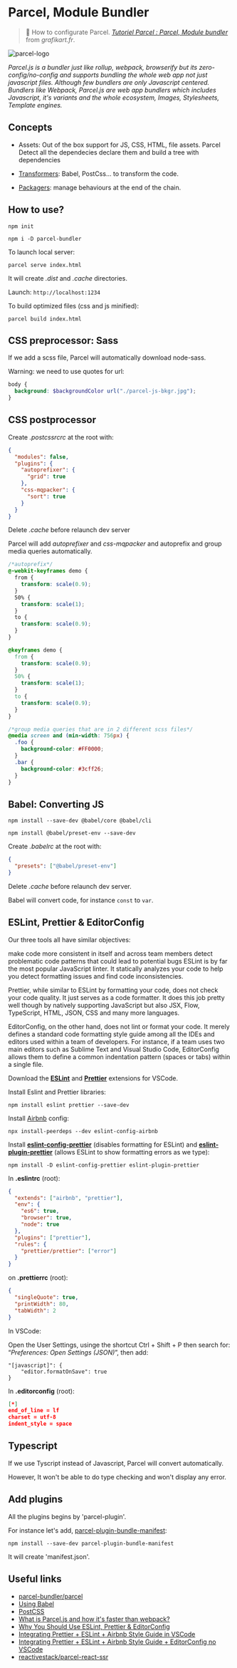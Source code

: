 # Parcel, Module Bundler

> 🔨 How to configurate Parcel. *[Tutoriel Parcel : Parcel, Module bundler](https://www.youtube.com/watch?v=YN9NwWR5ExE)* from *grafikart.fr*.
>

![parcel-logo](img-readme/parcel-logo.png)


*Parcel.js is a bundler just like rollup, webpack, browserify but its zero-config/no-config and supports bundling the whole web app not just javascript files. Although few bundlers are only Javascript centered. Bundlers like Webpack, Parcel.js are web app bundlers which includes Javascript, it's variants and the whole ecosystem, Images, Stylesheets, Template engines.*

## Concepts

- Assets: Out of the box support for JS, CSS, HTML, file assets. Parcel Detect all the dependecies declare them and build a tree with dependencies

- [Transformers](https://github.com/parcel-bundler/parcel/tree/v2/packages/transformers): Babel, PostCss... to transform the code.

- [Packagers](https://github.com/parcel-bundler/parcel/tree/v2/packages/packagers): manage behaviours at the end of the chain.

## How to use?

`npm init`

`npm i -D parcel-bundler`

To launch local server:

`parcel serve index.html`

It will create *.dist* and *.cache* directories.

Launch: `http://localhost:1234 `

To build optimized files (css and js minified):

`parcel build index.html`

## CSS preprocessor: Sass

If we add a scss file, Parcel will automatically download node-sass.

Warning: we need to use quotes for url:

````scss
body {
  background: $backgroundColor url("./parcel-js-bkgr.jpg");
}
````

## CSS postprocessor

Create *.postcssrcrc* at the root with:

````json
{
  "modules": false,
  "plugins": {
    "autoprefixer": {
      "grid": true
    },
    "css-mqpacker": {
      "sort": true
    }
  }
}
````

Delete *.cache* before relaunch dev server

Parcel will add *autoprefixer* and *css-mqpacker* and autoprefix and group media queries automatically.

````css
/*autoprefix*/
@-webkit-keyframes demo {
  from {
    transform: scale(0.9);
  }
  50% {
    transform: scale(1);
  }
  to {
    transform: scale(0.9);
  }
}

@keyframes demo {
  from {
    transform: scale(0.9);
  }
  50% {
    transform: scale(1);
  }
  to {
    transform: scale(0.9);
  }
}

/*group media queries that are in 2 different scss files*/
@media screen and (min-width: 756px) {
  .foo {
    background-color: #FF0000;
  }
  .bar {
    background-color: #3cff26;
  }
}
````

## Babel: Converting JS

`npm install --save-dev @babel/core @babel/cli`

`npm install @babel/preset-env --save-dev`

Create *.babelrc* at the root with:

````json
{
  "presets": ["@babel/preset-env"]
}

````
Delete *.cache* before relaunch dev server.

Babel will convert code, for instance `const` to `var`.

## ESLint, Prettier & EditorConfig

Our three tools all have similar objectives:

make code more consistent in itself and across team members
detect problematic code patterns that could lead to potential bugs
ESLint is by far the most popular JavaScript linter. It statically analyzes your code to help you detect formatting issues and find code inconsistencies.

Prettier, while similar to ESLint by formatting your code, does not check your code quality. It just serves as a code formatter. It does this job pretty well though by natively supporting JavaScript but also JSX, Flow, TypeScript, HTML, JSON, CSS and many more languages.

EditorConfig, on the other hand, does not lint or format your code. It merely defines a standard code formatting style guide among all the IDEs and editors used within a team of developers. For instance, if a team uses two main editors such as Sublime Text and Visual Studio Code, EditorConfig allows them to define a common indentation pattern (spaces or tabs) within a single file.

Download the [**ESLint**](https://marketplace.visualstudio.com/items?itemName=dbaeumer.vscode-eslint) and [**Prettier**](https://marketplace.visualstudio.com/items?itemName=esbenp.prettier-vscode) extensions for VSCode.

Install Eslint and Prettier libraries:

`npm install eslint prettier --save-dev`

Install [Airbnb](https://github.com/airbnb/javascript/tree/master/packages/eslint-config-airbnb) config:

`npx install-peerdeps --dev eslint-config-airbnb`

Install [**eslint-config-prettier**](https://github.com/prettier/eslint-config-prettier) (disables formatting for ESLint) and [**eslint-plugin-prettier**](https://github.com/prettier/eslint-plugin-prettier) (allows ESLint to show formatting errors as we type):

`npm install -D eslint-config-prettier eslint-plugin-prettier`

In **.eslintrc** (root):

````json
{
  "extends": ["airbnb", "prettier"],
  "env": {
    "es6": true,
    "browser": true,
    "node": true
  },
  "plugins": ["prettier"],
  "rules": {
    "prettier/prettier": ["error"]
  }
}
````

on **.prettierrc** (root):

````json
{
  "singleQuote": true,
  "printWidth": 80,
  "tabWidth": 2
}
````



In VSCode:

Open the User Settings, usinge the shortcut Ctrl + Shift + P then search for: “_Preferences: Open Settings (JSON)_”, then add:

````
"[javascript]": {
    "editor.formatOnSave": true
}
````

In **.editorconfig** (root):

````json
[*]
end_of_line = lf
charset = utf-8
indent_style = space
````



## Typescript

If we use Tyscript instead of Javascript, Parcel will convert automatically.

However, It won't be able to do type checking and won't display any error.

## Add plugins

All the plugins begins by 'parcel-plugin'.

For instance let's add, [parcel-plugin-bundle-manifest](https://www.npmjs.com/package/parcel-plugin-bundle-manifest):

`npm install --save-dev parcel-plugin-bundle-manifest`

It will create 'manifest.json'.



## Useful links

- [parcel-bundler/parcel](https://github.com/parcel-bundler/parcel)
- [Using Babel](https://babeljs.io/setup#installation)
- [PostCSS](https://parceljs.org/css.html)
- [What is Parcel.js and how it's faster than webpack?](https://hashnode.com/post/what-is-parceljs-and-how-its-faster-than-webpack-cjrj27c9g01wt84s2elxkdpv5)
- [Why You Should Use ESLint, Prettier & EditorConfig](https://blog.theodo.com/2019/08/why-you-should-use-eslint-prettier-and-editorconfig-together/)
- [Integrating Prettier + ESLint + Airbnb Style Guide in VSCode](https://blog.echobind.com/integrating-prettier-eslint-airbnb-style-guide-in-vscode-47f07b5d7d6a)
- [Integrating Prettier + ESLint + Airbnb Style Guide + EditorConfig no VSCode](https://medium.com/matheus-barbosa/integrating-prettier-eslint-airbnb-style-guide-editorconfig-no-vscode-ff950263adbf)
- [reactivestack/parcel-react-ssr](https://github.com/reactivestack/parcel-react-ssr)